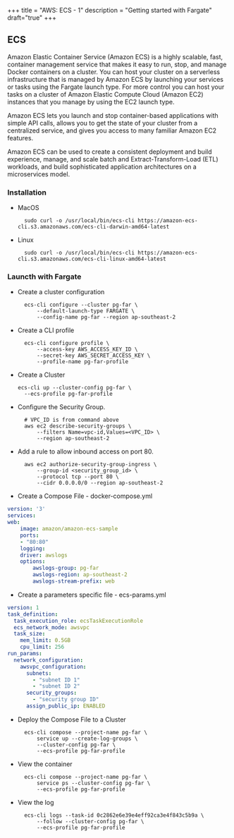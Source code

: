 +++
title = "AWS: ECS - 1"
description = "Getting started with Fargate"
draft="true"
+++


## ECS 

Amazon Elastic Container Service (Amazon ECS) is a highly scalable, fast, container management service that makes it easy to run, stop, and manage Docker containers on a cluster. You can host your cluster on a serverless infrastructure that is managed by Amazon ECS by launching your services or tasks using the Fargate launch type. For more control you can host your tasks on a cluster of Amazon Elastic Compute Cloud (Amazon EC2) instances that you manage by using the EC2 launch type. 

Amazon ECS lets you launch and stop container-based applications with simple API calls, allows you to get the state of your cluster from a centralized service, and gives you access to many familiar Amazon EC2 features.

Amazon ECS can be used to create a consistent deployment and build experience, manage, and scale batch and Extract-Transform-Load (ETL) workloads, and build sophisticated application architectures on a microservices model. 



### Installation 

* MacOS

        sudo curl -o /usr/local/bin/ecs-cli https://amazon-ecs-cli.s3.amazonaws.com/ecs-cli-darwin-amd64-latest

* Linux 

        sudo curl -o /usr/local/bin/ecs-cli https://amazon-ecs-cli.s3.amazonaws.com/ecs-cli-linux-amd64-latest
    

### Launcth with Fargate 


* Create a cluster configuration
  
        ecs-cli configure --cluster pg-far \
            --default-launch-type FARGATE \
            --config-name pg-far --region ap-southeast-2


* Create a CLI profile 

        ecs-cli configure profile \
            --access-key AWS_ACCESS_KEY_ID \
            --secret-key AWS_SECRET_ACCESS_KEY \
            --profile-name pg-far-profile



* Create a Cluster 
  
      ecs-cli up --cluster-config pg-far \
        --ecs-profile pg-far-profile


* Configure the Security Group. 

        # VPC_ID is from command above
        aws ec2 describe-security-groups \
            --filters Name=vpc-id,Values=<VPC_ID> \
            --region ap-southeast-2

* Add a rule to allow inbound access on port 80.

        aws ec2 authorize-security-group-ingress \
            --group-id <security_group_id> \
            --protocol tcp --port 80 \
            --cidr 0.0.0.0/0 --region ap-southeast-2

* Create a Compose File - docker-compose.yml

```yaml
version: '3'
services:
web:
    image: amazon/amazon-ecs-sample
    ports:
    - "80:80"
    logging:
    driver: awslogs
    options: 
        awslogs-group: pg-far
        awslogs-region: ap-southeast-2
        awslogs-stream-prefix: web
```

* Create a parameters specific file - ecs-params.yml


```yaml
version: 1
task_definition:
  task_execution_role: ecsTaskExecutionRole
  ecs_network_mode: awsvpc
  task_size:
    mem_limit: 0.5GB
    cpu_limit: 256
run_params:
  network_configuration:
    awsvpc_configuration:
      subnets:
        - "subnet ID 1"
        - "subnet ID 2"
      security_groups:
        - "security group ID"
      assign_public_ip: ENABLED
```

* Deploy the Compose File to a Cluster

        ecs-cli compose --project-name pg-far \
            service up --create-log-groups \
            --cluster-config pg-far \
            --ecs-profile pg-far-profile

* View the container

        ecs-cli compose --project-name pg-far \
            service ps --cluster-config pg-far \
            --ecs-profile pg-far-profile

* View the log

        ecs-cli logs --task-id 0c2862e6e39e4eff92ca3e4f843c5b9a \
            --follow --cluster-config pg-far \
            --ecs-profile pg-far-profile


